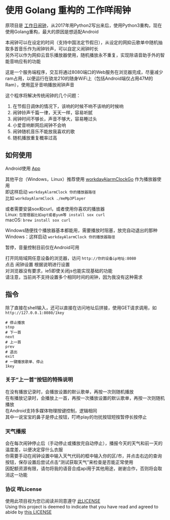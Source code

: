 # 使用 Golang 重构的 工作咩闹钟  
原项目是 [工作日闹钟](https://github.com/zanjie1999/workdayAlarmClock)，从2017年用Python2写出来后，使用Python3重构，现在使用Golang重构，最大的原因是想适配Android  

本闹钟可以在设定的时间（支持中国法定节假日），从设定的网抑云歌单中随机抽取多首音乐作为闹钟铃声，可以自定义闹钟时长  
另外可以作为网抑云音乐播放器使用，随机播放永不重复，实现除语音助手外的智能音响应有的功能  

这是一个服务端程序，交互将通过8080端口的Web服务在浏览器完成，尽量减少ram占用，以便运行在骁龙210的随身WiFi上（包括Android端仅占用47M的Ram），使用蓝牙音响播放闹钟声音

这个程序将解决传统闹钟的几个问题：
1. 在节假日调休的情况下，该响的时候不响不该响的时候响
2. 闹钟铃声千篇一律，天天一样，容易听腻
3. 闹钟时间不够长，声音不够大，容易睡过头
4. 小爱音响断网后闹钟不会响
5. 闹钟随机音乐不能放我喜欢的歌
6. 随机播放重复概率过高

## 如何使用
Android使用 [App](https://github.com/zanjie1999/workdayAlarmClockAndroid)  

其他平台（Windows，Linux）推荐使用 [workdayAlarmClockGo](https://github.com/zanjie1999/meMp3Player) 作为播放器使用  
即这样启动 `workdayAlarmClock 你的播放器路径`  
比如 `workdayAlarmClock ./meMp3Player`

或者需要安装sox和curl，或者使用你喜欢的播放器  
Linux: `包管理器比如apt或者yum等 install sox curl`  
macOS: `brew install sox curl` 

Windows随便找个播放器基本都能用，需要播放时阻塞，放完自动退出的那种
Windows：这样启动 `workdayAlarmClock 你的播放器路径`  

暂停，音量控制目前仅在Android可用

打开同局域网任意设备的浏览器，访问 `http://你的设备ip地址:8080`  
点击 闹钟设置 根据说明进行设置  
对浏览器没有要求，ie5即使关闭js也能实现基础的功能  
请注意，当前尚不支持设置多个相同时间的闹钟，因为我没有这种需求

## 指令
除了直接在shell输入，还可以直接在访问地址后拼接，使用GET请求调用，如 `http://127.0.0.1:8080/1key`
```shell
# 停止播放
stop
# 下一首
next
# 上一首
prev
# 退出
exit
# 一键播放歌单、停止
1key
```

### 关于“上一首”按钮的特殊说明
在没有播放记录时，会播放设置的默认歌单，再按一次则随机播放  
在有播放记录时，会播放上一首，再按一次播放设置的默认歌单，再按一次则随机播放  
在Android支持多媒体物理按键控制，逻辑相同  
其中一说宝宝的鼻子是停止按钮，叮咚play的勿扰按钮短按暂停长按停止


### 天气播报
会在每次闹钟停止后（手动停止或播放完自动停止），播报今天的天气和前一天的温度差，以便决定穿什么衣服  
你需要手动在闹钟设置中输入天气代码的框中输入你的区/市，并点击右边的查询按钮，保存设置后尝试点击“测试获取天气”来检查是否能正常使用  
因配额资源有限，请勿将我的语音合成api用于其他用途，谢谢合作，否则将会取消这一功能

### 协议 咩License
使用此项目视为您已阅读并同意遵守 [此LICENSE](https://github.com/zanjie1999/LICENSE)   
Using this project is deemed to indicate that you have read and agreed to abide by [this LICENSE](https://github.com/zanjie1999/LICENSE)   
